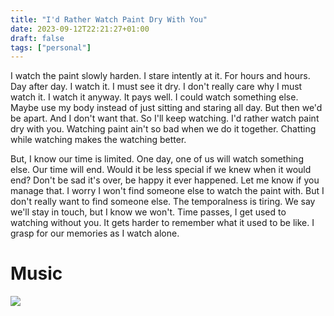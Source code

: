 ```yaml
---
title: "I'd Rather Watch Paint Dry With You"
date: 2023-09-12T22:21:27+01:00
draft: false
tags: ["personal"] 
---
```


I watch the paint slowly harden. I stare intently at it. For hours and hours. Day after day. I watch it. I must see it dry. I don't really care why I must watch it. I watch it anyway. It pays well. I could watch something else. Maybe use my body instead of just sitting and staring all day. But then we'd be apart. And I don't want that. So I'll keep watching. I'd rather watch paint dry with you. Watching paint ain't so bad when we do it together. Chatting while watching makes the watching better.

But, I know our time is limited. One day, one of us will watch something else. Our time will end. Would it be less special if we knew when it would end? Don't be sad it's over, be happy it ever happened. Let me know if you manage that. I worry I won't find someone else to watch the paint with. But I don't really want to find someone else. The temporalness is tiring. We say we'll stay in touch, but I know we won't. Time passes, I get used to watching without you. It gets harder to remember what it used to be like. I grasp for our memories as I watch alone.

# Music
[![](https://img.youtube.com/vi/FwdvVuK7a88/default.jpg)](https://youtu.be/FwdvVuK7a88)